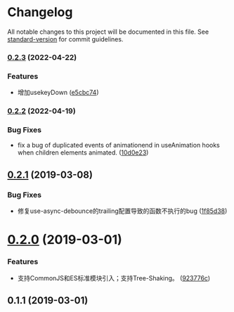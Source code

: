 # Changelog

All notable changes to this project will be documented in this file. See [standard-version](https://github.com/conventional-changelog/standard-version) for commit guidelines.

### [0.2.3](https://github.com/shallinta/smarty-react-hooks/compare/v0.2.2...v0.2.3) (2022-04-22)


### Features

* 增加usekeyDown ([e5cbc74](https://github.com/shallinta/smarty-react-hooks/commit/e5cbc745b35130ccc9a5636285d3c03edac0b838))

### [0.2.2](https://github.com/shallinta/smarty-react-hooks/compare/v0.2.1...v0.2.2) (2022-04-19)


### Bug Fixes

* fix a bug of duplicated events of animationend in useAnimation hooks when children elements animated. ([10d0e23](https://github.com/shallinta/smarty-react-hooks/commit/10d0e23fe12520ba7825c6b8473ed6b8942e948a))

## [0.2.1](https://github.com/shallinta/smarty-react-hooks/compare/v0.2.0...v0.2.1) (2019-03-08)


### Bug Fixes

* 修复use-async-debounce的trailing配置导致的函数不执行的bug ([1f85d38](https://github.com/shallinta/smarty-react-hooks/commit/1f85d38))



# [0.2.0](https://github.com/shallinta/smarty-react-hooks/compare/v0.1.1...v0.2.0) (2019-03-01)


### Features

* 支持CommonJS和ES标准模块引入；支持Tree-Shaking。 ([923776c](https://github.com/shallinta/smarty-react-hooks/commit/923776c))



## 0.1.1 (2019-03-01)
